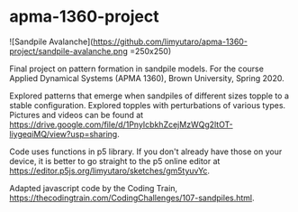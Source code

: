 # apma-1360-project

![Sandpile Avalanche](https://github.com/limyutaro/apma-1360-project/sandpile-avalanche.png =250x250)

Final project on pattern formation in sandpile models. 
For the course Applied Dynamical Systems (APMA 1360), Brown University, Spring 2020. 

Explored patterns that emerge when sandpiles of different sizes topple to a stable configuration. Explored topples with perturbations of various types. Pictures and videos can be found at https://drive.google.com/file/d/1PnyIcbkhZcejMzWQg2ltOT-liygeqiMQ/view?usp=sharing.

Code uses functions in p5 library. If you don't already have those on your device, it is better to go straight to the p5 online editor at https://editor.p5js.org/limyutaro/sketches/gm5tyuvYc.

Adapted javascript code by the Coding Train, https://thecodingtrain.com/CodingChallenges/107-sandpiles.html.
